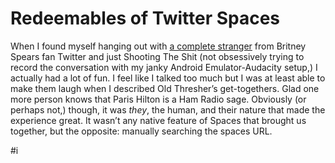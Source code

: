 # Redeemables of Twitter Spaces
When I found myself hanging out with [a complete stranger](https://twitter.com/blondekneestan) from Britney Spears fan Twitter and just Shooting The Shit (not obsessively trying to record the conversation with my janky Android Emulator-Audacity setup,) I actually had a lot of fun. I feel like I talked too much but I was at least able to make them laugh when I described Old Thresher’s get-togethers. Glad one more person knows that Paris Hilton is a Ham Radio sage. Obviously (or perhaps not,) though, it was *they*, the human, and their nature that made the experience great. It wasn’t any native feature of Spaces that brought us together, but the opposite: manually searching the spaces URL.

#i
